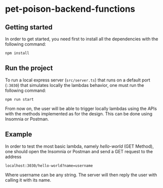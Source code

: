 # pet-poison-backend-functions

## Getting started

In order to get started, you need first to install all the dependencies with the following command:

```
npm install
```

## Run the project

To run a local express server (`src/server.ts`) that runs on a default port (`:3030`) that simulates locally the lambdas behavior, one must run the following command:

```
npm run start
```

From now on, the user will be able to trigger locally lambdas using the APIs with the methods implemented as for the design. This can be done using Insomnia or Postman.

## Example

In order to test the most basic lambda, namely _hello-world_ (GET Method), one should open the Insomnia or Postman and send a GET request to the address

```
localhost:3030/hello-world?name=username
```

Where username can be any string. The server will then reply the user with calling it with its name.
